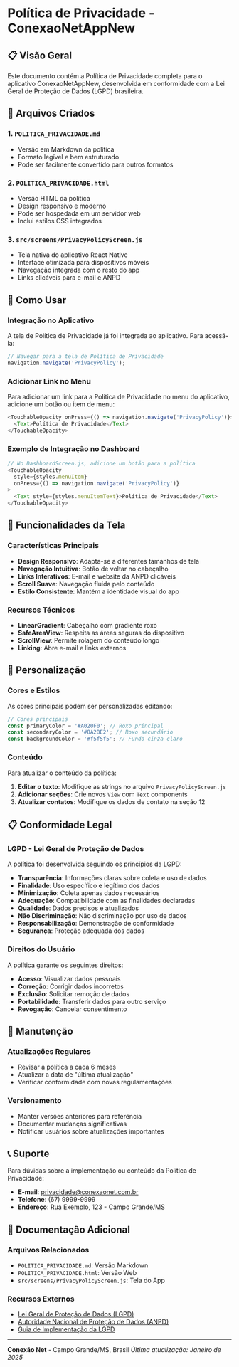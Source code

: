 # Política de Privacidade - ConexaoNetAppNew

## 📋 Visão Geral

Este documento contém a Política de Privacidade completa para o aplicativo ConexaoNetAppNew, desenvolvida em conformidade com a Lei Geral de Proteção de Dados (LGPD) brasileira.

## 📁 Arquivos Criados

### 1. `POLITICA_PRIVACIDADE.md`
- Versão em Markdown da política
- Formato legível e bem estruturado
- Pode ser facilmente convertido para outros formatos

### 2. `POLITICA_PRIVACIDADE.html`
- Versão HTML da política
- Design responsivo e moderno
- Pode ser hospedada em um servidor web
- Inclui estilos CSS integrados

### 3. `src/screens/PrivacyPolicyScreen.js`
- Tela nativa do aplicativo React Native
- Interface otimizada para dispositivos móveis
- Navegação integrada com o resto do app
- Links clicáveis para e-mail e ANPD

## 🚀 Como Usar

### Integração no Aplicativo

A tela de Política de Privacidade já foi integrada ao aplicativo. Para acessá-la:

```javascript
// Navegar para a tela de Política de Privacidade
navigation.navigate('PrivacyPolicy');
```

### Adicionar Link no Menu

Para adicionar um link para a Política de Privacidade no menu do aplicativo, adicione um botão ou item de menu:

```javascript
<TouchableOpacity onPress={() => navigation.navigate('PrivacyPolicy')}>
  <Text>Política de Privacidade</Text>
</TouchableOpacity>
```

### Exemplo de Integração no Dashboard

```javascript
// No DashboardScreen.js, adicione um botão para a política
<TouchableOpacity 
  style={styles.menuItem}
  onPress={() => navigation.navigate('PrivacyPolicy')}
>
  <Text style={styles.menuItemText}>Política de Privacidade</Text>
</TouchableOpacity>
```

## 📱 Funcionalidades da Tela

### Características Principais
- **Design Responsivo**: Adapta-se a diferentes tamanhos de tela
- **Navegação Intuitiva**: Botão de voltar no cabeçalho
- **Links Interativos**: E-mail e website da ANPD clicáveis
- **Scroll Suave**: Navegação fluida pelo conteúdo
- **Estilo Consistente**: Mantém a identidade visual do app

### Recursos Técnicos
- **LinearGradient**: Cabeçalho com gradiente roxo
- **SafeAreaView**: Respeita as áreas seguras do dispositivo
- **ScrollView**: Permite rolagem do conteúdo longo
- **Linking**: Abre e-mail e links externos

## 🎨 Personalização

### Cores e Estilos
As cores principais podem ser personalizadas editando:

```javascript
// Cores principais
const primaryColor = '#A020F0'; // Roxo principal
const secondaryColor = '#8A2BE2'; // Roxo secundário
const backgroundColor = '#f5f5f5'; // Fundo cinza claro
```

### Conteúdo
Para atualizar o conteúdo da política:

1. **Editar o texto**: Modifique as strings no arquivo `PrivacyPolicyScreen.js`
2. **Adicionar seções**: Crie novos `View` com `Text` components
3. **Atualizar contatos**: Modifique os dados de contato na seção 12

## 📋 Conformidade Legal

### LGPD - Lei Geral de Proteção de Dados
A política foi desenvolvida seguindo os princípios da LGPD:

- **Transparência**: Informações claras sobre coleta e uso de dados
- **Finalidade**: Uso específico e legítimo dos dados
- **Minimização**: Coleta apenas dados necessários
- **Adequação**: Compatibilidade com as finalidades declaradas
- **Qualidade**: Dados precisos e atualizados
- **Não Discriminação**: Não discriminação por uso de dados
- **Responsabilização**: Demonstração de conformidade
- **Segurança**: Proteção adequada dos dados

### Direitos do Usuário
A política garante os seguintes direitos:

- **Acesso**: Visualizar dados pessoais
- **Correção**: Corrigir dados incorretos
- **Exclusão**: Solicitar remoção de dados
- **Portabilidade**: Transferir dados para outro serviço
- **Revogação**: Cancelar consentimento

## 🔧 Manutenção

### Atualizações Regulares
- Revisar a política a cada 6 meses
- Atualizar a data de "última atualização"
- Verificar conformidade com novas regulamentações

### Versionamento
- Manter versões anteriores para referência
- Documentar mudanças significativas
- Notificar usuários sobre atualizações importantes

## 📞 Suporte

Para dúvidas sobre a implementação ou conteúdo da Política de Privacidade:

- **E-mail**: privacidade@conexaonet.com.br
- **Telefone**: (67) 9999-9999
- **Endereço**: Rua Exemplo, 123 - Campo Grande/MS

## 📄 Documentação Adicional

### Arquivos Relacionados
- `POLITICA_PRIVACIDADE.md`: Versão Markdown
- `POLITICA_PRIVACIDADE.html`: Versão Web
- `src/screens/PrivacyPolicyScreen.js`: Tela do App

### Recursos Externos
- [Lei Geral de Proteção de Dados (LGPD)](https://www.planalto.gov.br/ccivil_03/_ato2015-2018/2018/lei/l13709.htm)
- [Autoridade Nacional de Proteção de Dados (ANPD)](https://www.gov.br/anpd)
- [Guia de Implementação da LGPD](https://www.gov.br/anpd/pt-br/assuntos/noticias/anpd-publica-guia-de-implementacao-da-lgpd)

---

**Conexão Net** - Campo Grande/MS, Brasil
*Última atualização: Janeiro de 2025* 